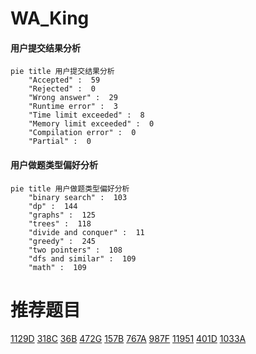 # WA_King

<!-- tabs:start -->



#### **用户提交结果分析**

```mermaid
pie title 用户提交结果分析
    "Accepted" :  59
    "Rejected" :  0
    "Wrong answer" :  29
    "Runtime error" :  3
    "Time limit exceeded" :  8
    "Memory limit exceeded" :  0
    "Compilation error" :  0
    "Partial" :  0
```

#### **用户做题类型偏好分析**

```mermaid
pie title 用户做题类型偏好分析
    "binary search" :  103
    "dp" :  144
    "graphs" :  125
    "trees" :  118
    "divide and conquer" :  11
    "greedy" :  245
    "two pointers" :  108
    "dfs and similar" :  109
    "math" :  109
```



<!-- tabs:end -->
# 推荐题目
[1129D](https://codeforces.com/contest/1129/problem/D)
[318C](https://codeforces.com/contest/318/problem/C)
[36B](https://codeforces.com/contest/36/problem/B)
[472G](https://codeforces.com/contest/472/problem/G)
[157B](https://codeforces.com/contest/157/problem/B)
[767A](https://codeforces.com/contest/767/problem/A)
[987F](https://codeforces.com/contest/987/problem/F)
[11951](https://codeforces.com/contest/1195/problem/1)
[401D](https://codeforces.com/contest/401/problem/D)
[1033A](https://codeforces.com/contest/1033/problem/A)
